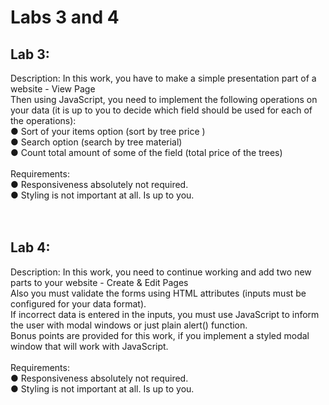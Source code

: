 <h1>Labs 3 and 4</h1>
<h2>Lab 3:</h2>
Description: In this work, you have to make a simple presentation part of a website - View Page <br>
Then using JavaScript, you need to implement the following operations on your data (it is up to you to decide which field should be used for each of the operations):<br>
● Sort of your items option (sort by tree price )<br>
● Search option (search by tree material) <br>
● Count total amount of some of the field (total price of the trees) <br><br>
Requirements:<br>
● Responsiveness absolutely not required.<br>
● Styling is not important at all. Is up to you. <br><br><br>
<h2>Lab 4:</h2>
Description: In this work, you need to continue working and add two new parts to your website - Create & Edit Pages <br>
Also you must validate the forms using HTML attributes (inputs must be configured for your data format).<br>
If incorrect data is entered in the inputs, you must use JavaScript to inform the user with modal windows or just plain alert() function.<br>
Bonus points are provided for this work, if you implement a styled modal window that will work with JavaScript.<br><br>
Requirements:<br>
● Responsiveness absolutely not required.<br>
● Styling is not important at all. Is up to you.<br>

